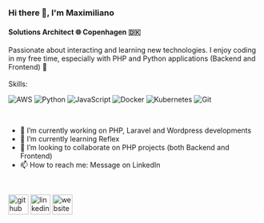### Hi there 👋, I'm Maximiliano
#### Solutions Architect :globe_with_meridians: Copenhagen :denmark:
Passionate about interacting and learning new technologies. I enjoy coding in my free time, especially with PHP and Python applications (Backend and Frontend) :rocket:
<br>
<br>
Skills:

![AWS](https://img.shields.io/badge/AWS-%23FF9900.svg?style=for-the-badge&logo=amazon-aws&logoColor=white) ![Python](https://img.shields.io/badge/python-3670A0?style=for-the-badge&logo=python&logoColor=ffdd54) ![JavaScript](https://img.shields.io/badge/javascript-%23323330.svg?style=for-the-badge&logo=javascript&logoColor=%23F7DF1E) ![Docker](https://img.shields.io/badge/docker-%230db7ed.svg?style=for-the-badge&logo=docker&logoColor=white) ![Kubernetes](https://img.shields.io/badge/kubernetes-%23326ce5.svg?style=for-the-badge&logo=kubernetes&logoColor=white) ![Git](https://img.shields.io/badge/git-%23F05033.svg?style=for-the-badge&logo=git&logoColor=white)

<br>

- 🔭 I’m currently working on PHP, Laravel and Wordpress developments 
- 🌱 I’m currently learning Reflex
- 👯 I’m looking to collaborate on PHP projects (both Backend and Frontend)
- 📫 How to reach me: Message on LinkedIn

<br>

[<img src='https://cdn.jsdelivr.net/npm/simple-icons@3.0.1/icons/github.svg' alt='github' height='40'>](https://github.com/maximilianoschier)  [<img src='https://cdn.jsdelivr.net/npm/simple-icons@3.0.1/icons/linkedin.svg' alt='linkedin' height='40'>](https://www.linkedin.com/in/maximiliano-schier-bab4aa1a/)  [<img src='https://cdn.jsdelivr.net/npm/simple-icons@3.0.1/icons/icloud.svg' alt='website' height='40'>](https://portfolio-maxi-schiers-projects.vercel.app/)  

